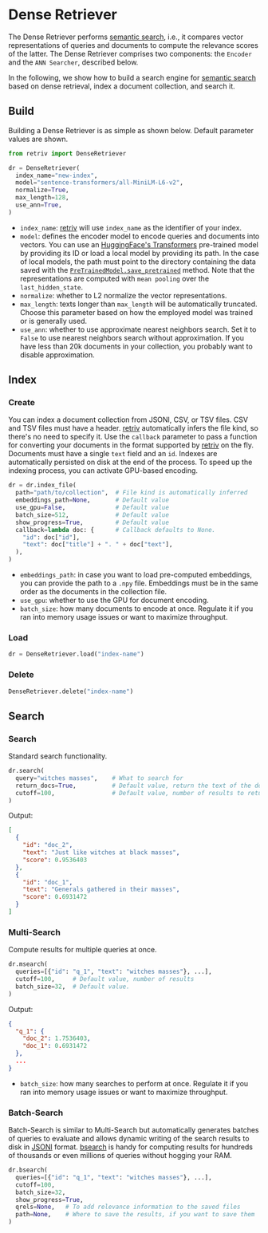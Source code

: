 # Dense Retriever

The Dense Retriever performs [semantic search](https://en.wikipedia.org/wiki/Semantic_search), i.e., it compares vector representations of queries and documents to compute the relevance scores of the latter.
The Dense Retriever comprises two components: the `Encoder` and the `ANN Searcher`, described below.

In the following, we show how to build a search engine for [semantic search](https://en.wikipedia.org/wiki/Semantic_search) based on dense retrieval, index a document collection, and search it.

## Build

Building a Dense Retriever is as simple as shown below.
Default parameter values are shown.

```python
from retriv import DenseRetriever

dr = DenseRetriever(
  index_name="new-index",
  model="sentence-transformers/all-MiniLM-L6-v2",
  normalize=True,
  max_length=128,
  use_ann=True,
)
```

- `index_name`: [retriv](https://github.com/AmenRa/retriv) will use `index_name` as the identifier of your index.
- `model`: defines the encoder model to encode queries and documents into vectors. You can use an [HuggingFace's Transformers](https://huggingface.co/models) pre-trained model by providing its ID or load a local model by providing its path.
In the case of local models, the path must point to the directory containing the data saved with the [`PreTrainedModel.save_pretrained`](https://huggingface.co/docs/transformers/v4.26.1/en/main_classes/model#transformers.PreTrainedModel.save_pretrained) method.
Note that the representations are computed with `mean pooling` over the `last_hidden_state`.
- `normalize`: whether to L2 normalize the vector representations.
- `max_length`: texts longer than `max_length` will be automatically truncated. Choose this parameter based on how the employed model was trained or is generally used.
- `use_ann`: whether to use approximate nearest neighbors search. Set it to `False` to use nearest neighbors search without approximation. If you have less than 20k documents in your collection, you probably want to disable approximation.

## Index

### Create
You can index a document collection from JSONl, CSV, or TSV files.
CSV and TSV files must have a header.
[retriv](https://github.com/AmenRa/retriv) automatically infers the file kind, so there's no need to specify it.
Use the `callback` parameter to pass a function for converting your documents in the format supported by [retriv](https://github.com/AmenRa/retriv) on the fly.
Documents must have a single `text` field and an `id`.
Indexes are automatically persisted on disk at the end of the process.
To speed up the indexing process, you can activate GPU-based encoding.

```python
dr = dr.index_file(
  path="path/to/collection",  # File kind is automatically inferred
  embeddings_path=None,       # Default value
  use_gpu=False,              # Default value
  batch_size=512,             # Default value
  show_progress=True,         # Default value
  callback=lambda doc: {      # Callback defaults to None.
    "id": doc["id"],
    "text": doc["title"] + ". " + doc["text"],          
  ),
)
```

- `embeddings_path`: in case you want to load pre-computed embeddings, you can provide the path to a `.npy` file. Embeddings must be in the same order as the documents in the collection file.
- `use_gpu`: whether to use the GPU for document encoding.
- `batch_size`: how many documents to encode at once. Regulate it if you ran into memory usage issues or want to maximize throughput.


### Load
```python
dr = DenseRetriever.load("index-name")
```

### Delete
```python
DenseRetriever.delete("index-name")
```

## Search

### Search

Standard search functionality.

```python
dr.search(
  query="witches masses",    # What to search for        
  return_docs=True,          # Default value, return the text of the documents
  cutoff=100,                # Default value, number of results to return
)
```
Output:
```json
[
  {
    "id": "doc_2",
    "text": "Just like witches at black masses",
    "score": 0.9536403
  },
  {
    "id": "doc_1",
    "text": "Generals gathered in their masses",
    "score": 0.6931472
  }
]
```

### Multi-Search

Compute results for multiple queries at once.

```python
dr.msearch(
  queries=[{"id": "q_1", "text": "witches masses"}, ...],
  cutoff=100,     # Default value, number of results
  batch_size=32,  # Default value.
)
```
Output:
```json
{
  "q_1": {
    "doc_2": 1.7536403,
    "doc_1": 0.6931472
  },
  ...
}
```

- `batch_size`: how many searches to perform at once. Regulate it if you ran into memory usage issues or want to maximize throughput.

### Batch-Search

Batch-Search is similar to Multi-Search but automatically generates batches of queries to evaluate and allows dynamic writing of the search results to disk in [JSONl](https://jsonlines.org) format.
[bsearch](#batch-search) is handy for computing results for hundreds of thousands or even millions of queries without hogging your RAM.

```python
dr.bsearch(
  queries=[{"id": "q_1", "text": "witches masses"}, ...],
  cutoff=100,
  batch_size=32,
  show_progress=True,
  qrels=None,   # To add relevance information to the saved files 
  path=None,    # Where to save the results, if you want to save them
)
```

